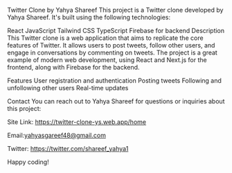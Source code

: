 
Twitter Clone by Yahya Shareef
This project is a Twitter clone developed by Yahya Shareef. It's built using the following technologies:

React
JavaScript
Tailwind CSS
TypeScript
Firebase for backend
Description
This Twitter clone is a web application that aims to replicate the core features of Twitter. It allows users to post tweets, follow other users, and engage in conversations by commenting on tweets. The project is a great example of modern web development, using React and Next.js for the frontend, along with Firebase for the backend.

Features
User registration and authentication
Posting tweets
Following and unfollowing other users
Real-time updates

Contact
You can reach out to Yahya Shareef for questions or inquiries about this project:

Site Link: https://twitter-clone-ys.web.app/home

Email:yahyasgareef48@gmail.com

Twitter: https://twitter.com/shareef_yahya1

Happy coding!

